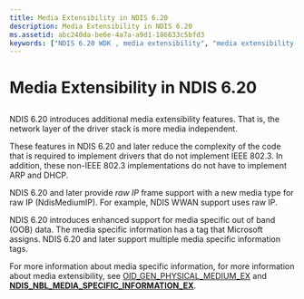 ```yaml
---
title: Media Extensibility in NDIS 6.20
description: Media Extensibility in NDIS 6.20
ms.assetid: abc240da-be6e-4a7a-a9d1-186633c5bfd3
keywords: ["NDIS 6.20 WDK , media extensibility", "media extensibility WDK NDIS 6.20"]
---
```


# Media Extensibility in NDIS 6.20


## <a href="" id="ddk-media-extensibility-in-ndis-6-20-ng"></a>


NDIS 6.20 introduces additional media extensibility features. That is, the network layer of the driver stack is more media independent.

These features in NDIS 6.20 and later reduce the complexity of the code that is required to implement drivers that do not implement IEEE 802.3. In addition, these non-IEEE 802.3 implementations do not have to implement ARP and DHCP.

NDIS 6.20 and later provide *raw IP* frame support with a new media type for raw IP (NdisMediumIP). For example, NDIS WWAN support uses raw IP.

NDIS 6.20 introduces enhanced support for media specific out of band (OOB) data. The media specific information has a tag that Microsoft assigns. NDIS 6.20 and later support multiple media specific information tags.

For more information about media specific information, for more information about media extensibility, see [OID\_GEN\_PHYSICAL\_MEDIUM\_EX](https://msdn.microsoft.com/library/windows/hardware/ff569622) and [**NDIS\_NBL\_MEDIA\_SPECIFIC\_INFORMATION\_EX**](https://msdn.microsoft.com/library/windows/hardware/ff566518).

 

 





